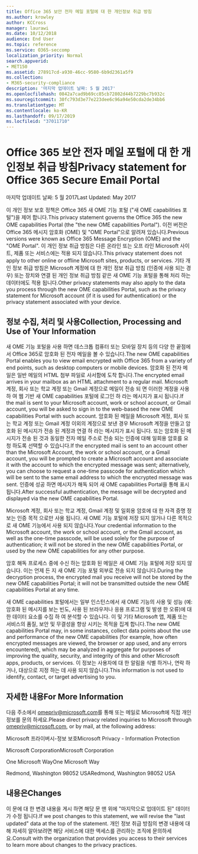 ```yaml
---
title: Office 365 보안 전자 메일 포털에 대 한 개인정보 취급 방침
ms.author: krowley
author: KCCross
manager: laurawi
ms.date: 10/12/2018
audience: End User
ms.topic: reference
ms.service: O365-seccomp
localization_priority: Normal
search.appverid:
- MET150
ms.assetid: 278917cd-a930-46cc-9580-6b9d2361a5f9
ms.collection:
- M365-security-compliance
description: '마지막 업데이트 날짜: 5 월 2017'
ms.openlocfilehash: 0842a7cad9b69cc85cb72802d44b7229bc7b932c
ms.sourcegitcommit: 30fc793d3e77e223dee6c96a94e50cda2de34bb6
ms.translationtype: MT
ms.contentlocale: ko-KR
ms.lasthandoff: 09/17/2019
ms.locfileid: "37011710"
---
```

# <a name="privacy-statement-for-office-365-secure-email-portal"></a><span data-ttu-id="6d482-103">Office 365 보안 전자 메일 포털에 대 한 개인정보 취급 방침</span><span class="sxs-lookup"><span data-stu-id="6d482-103">Privacy statement for Office 365 Secure Email Portal</span></span>

<span data-ttu-id="6d482-104">마지막 업데이트 날짜: 5 월 2017</span><span class="sxs-lookup"><span data-stu-id="6d482-104">Last Updated: May 2017</span></span>
  
<span data-ttu-id="6d482-105">이 개인 정보 보호 정책은 Office 365 새 OME 기능 포털 ("새 OME capabilities 포털")을 제어 합니다.</span><span class="sxs-lookup"><span data-stu-id="6d482-105">This privacy statement governs the Office 365 the new OME capabilities Portal (the "the new OME capabilities Portal").</span></span> <span data-ttu-id="6d482-106">이전 버전은 Office 365 메시지 암호화 (OME) 및 "OME Portal"으로 알려져 있습니다.</span><span class="sxs-lookup"><span data-stu-id="6d482-106">Previous versions were known as Office 365 Message Encryption (OME) and the "OME Portal".</span></span> <span data-ttu-id="6d482-107">이 개인 정보 취급 방침은 다른 온라인 또는 오프 라인 Microsoft 사이트, 제품 또는 서비스에는 적용 되지 않습니다.</span><span class="sxs-lookup"><span data-stu-id="6d482-107">This privacy statement does not apply to other online or offline Microsoft sites, products, or services.</span></span> <span data-ttu-id="6d482-108">기타 개인 정보 취급 방침은 Microsoft 계정에 대 한 개인 정보 취급 방침 (인증에 사용 되는 경우) 또는 장치와 연결 된 개인 정보 취급 방침 같은 새 OME 기능 포털을 통해 처리 하는 데이터에도 적용 됩니다.</span><span class="sxs-lookup"><span data-stu-id="6d482-108">Other privacy statements may also apply to the data you process through the new OME capabilities Portal, such as the privacy statement for Microsoft account (if it is used for authentication) or the privacy statement associated with your device.</span></span>
  
## <a name="collection-processing-and-use-of-your-information"></a><span data-ttu-id="6d482-109">정보 수집, 처리 및 사용</span><span class="sxs-lookup"><span data-stu-id="6d482-109">Collection, Processing and Use of Your Information</span></span>

<span data-ttu-id="6d482-110">새 OME 기능 포털을 사용 하면 데스크톱 컴퓨터 또는 모바일 장치 등의 다양 한 끝점에서 Office 365로 암호화 된 전자 메일을 볼 수 있습니다.</span><span class="sxs-lookup"><span data-stu-id="6d482-110">The new OME capabilities Portal enables you to view email encrypted with Office 365 from a variety of end points, such as desktop computers or mobile devices.</span></span> <span data-ttu-id="6d482-111">암호화 된 전자 메일은 일반 메일의 HTML 첨부 파일로 사서함에 도착 합니다.</span><span class="sxs-lookup"><span data-stu-id="6d482-111">The encrypted email arrives in your mailbox as an HTML attachment to a regular mail.</span></span> <span data-ttu-id="6d482-112">Microsoft 계정, 회사 또는 학교 계정 또는 Gmail 계정으로 메일이 전송 되 면 이러한 계정을 사용 하 여 웹 기반 새 OME capabilities 포털에 로그인 하 라는 메시지가 표시 됩니다.</span><span class="sxs-lookup"><span data-stu-id="6d482-112">If the mail is sent to your Microsoft account, work or school account, or Gmail account, you will be asked to sign in to the web-based the new OME capabilities Portal with such account.</span></span> <span data-ttu-id="6d482-113">암호화 된 메일을 Microsoft 계정, 회사 또는 학교 계정 또는 Gmail 계정 이외의 계정으로 보낸 경우 Microsoft 계정을 만들고 암호화 된 메시지가 전송 된 계정과 연결 하 라는 메시지가 표시 됩니다. 또는 암호화 된 메시지가 전송 된 것과 동일한 전자 메일 주소로 전송 되는 인증에 대해 일회용 암호를 요청 하도록 선택할 수 있습니다.</span><span class="sxs-lookup"><span data-stu-id="6d482-113">If the encrypted mail is sent to an account other than the Microsoft Account, the work or school account, or a Gmail account, you will be prompted to create a Microsoft account and associate it with the account to which the encrypted message was sent; alternatively, you can choose to request a one-time passcode for authentication which will be sent to the same email address to which the encrypted message was sent.</span></span> <span data-ttu-id="6d482-114">인증에 성공 하면 메시지가 해독 되어 새 OME capabilities Portal을 통해 표시 됩니다.</span><span class="sxs-lookup"><span data-stu-id="6d482-114">After successful authentication, the message will be decrypted and displayed via the new OME capabilities Portal.</span></span>
  
<span data-ttu-id="6d482-115">Microsoft 계정, 회사 또는 학교 계정, Gmail 계정 및 일회용 암호에 대 한 자격 증명 정보는 인증 목적 으로만 사용 됩니다. 새 OME 기능 포털에 저장 되지 않거나 다른 목적으로 새 OME 기능에서 사용 되지 않습니다.</span><span class="sxs-lookup"><span data-stu-id="6d482-115">Your credential information to the Microsoft account, the work or school account, or the Gmail account, as well as the one-time passcode, will be used solely for the purpose of authentication; it will not be stored in the new OME capabilities Portal, or used by the new OME capabilities for any other purpose.</span></span>
  
<span data-ttu-id="6d482-116">암호 해독 프로세스 중에 수신 하는 암호화 된 메일은 새 OME 기능 포털에 저장 되지 않습니다. 이는 언제 든 지 새 OME 기능 포털 외부로 전송 되지 않습니다.</span><span class="sxs-lookup"><span data-stu-id="6d482-116">During the decryption process, the encrypted mail you receive will not be stored by the new OME capabilities Portal; it will not be transmitted outside the new OME capabilities Portal at any time.</span></span>
  
<span data-ttu-id="6d482-117">새 OME capabilities 포털에서는 일부 인스턴스에서 새 OME 기능의 사용 및 성능 (예: 암호화 된 메시지를 보는 빈도, 사용 된 브라우저나 응용 프로그램 및 발생 한 오류)에 대 한 데이터 요소를 수집 하 여 분석할 수 있습니다. 이 및 기타 Microsoft 앱, 제품 또는 서비스의 품질, 보안 및 무결성을 향상 시키는 목적을 집계 합니다.</span><span class="sxs-lookup"><span data-stu-id="6d482-117">The new OME capabilities Portal may, in some instances, collect data points about the use and performance of the new OME capabilities (for example, how often encrypted messages are viewed, the browser or app used, and any errors encountered), which may be analyzed in aggregate for purposes of improving the quality, security, and integrity of this and other Microsoft apps, products, or services.</span></span> <span data-ttu-id="6d482-118">이 정보는 사용자에 대 한 알림을 식별 하거나, 연락 하거나, 대상으로 지정 하는 데 사용 되지 않습니다.</span><span class="sxs-lookup"><span data-stu-id="6d482-118">This information is not used to identify, contact, or target advertising to you.</span></span>
  
## <a name="for-more-information"></a><span data-ttu-id="6d482-119">자세한 내용</span><span class="sxs-lookup"><span data-stu-id="6d482-119">For More Information</span></span>

<span data-ttu-id="6d482-120">다음 주소에서 [omepriv@microsoft.com](mailto:omepriv@microsoft.com)를 통해 또는 메일로 Microsoft에 직접 개인 정보를 문의 하세요.</span><span class="sxs-lookup"><span data-stu-id="6d482-120">Please direct privacy related inquiries to Microsoft through [omepriv@microsoft.com](mailto:omepriv@microsoft.com), or by mail, at the following address:</span></span>
  
<span data-ttu-id="6d482-121">Microsoft 프라이버시-정보 보호</span><span class="sxs-lookup"><span data-stu-id="6d482-121">Microsoft Privacy - Information Protection</span></span>
  
<span data-ttu-id="6d482-122">Microsoft Corporation</span><span class="sxs-lookup"><span data-stu-id="6d482-122">Microsoft Corporation</span></span>
  
<span data-ttu-id="6d482-123">One Microsoft Way</span><span class="sxs-lookup"><span data-stu-id="6d482-123">One Microsoft Way</span></span>
  
<span data-ttu-id="6d482-124">Redmond, Washington 98052 USA</span><span class="sxs-lookup"><span data-stu-id="6d482-124">Redmond, Washington 98052 USA</span></span>
  
## <a name="changes"></a><span data-ttu-id="6d482-125">내용은</span><span class="sxs-lookup"><span data-stu-id="6d482-125">Changes</span></span>

<span data-ttu-id="6d482-126">이 문에 대 한 변경 내용을 게시 하면 해당 문 맨 위에 "마지막으로 업데이트 된" 데이터가 수정 됩니다.</span><span class="sxs-lookup"><span data-stu-id="6d482-126">If we post changes to this statement, we will revise the "last updated" data at the top of the statement.</span></span> <span data-ttu-id="6d482-127">개인 정보 취급 방침의 변경 내용에 대해 자세히 알아보려면 해당 서비스에 대한 액세스를 관리하는 조직에 문의하세요.</span><span class="sxs-lookup"><span data-stu-id="6d482-127">Consult with the organization that provides you access to their services to learn more about changes to the privacy practices.</span></span>
  

